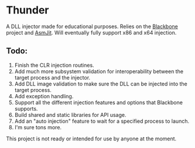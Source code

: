 # Thunder
A DLL injector made for educational purposes. Relies on the [Blackbone](https://github.com/DarthTon/Blackbone) project and [AsmJit](https://github.com/kobalicek/asmjit).
Will  eventually fully support x86 and x64 injection.

## Todo:
1. Finish the CLR injection routines.
2. Add much more subsystem validation for interoperability between the target process and the injector.
3. Add DLL image validation to make sure the DLL can be injected into the target process.
4. Add exception handling.
5. Support all the different injection features and options that Blackbone supports.
6. Build shared and static libraries for API usage.
7. Add an "auto injection" feature to wait for a specified process to launch.
8. I'm sure tons more.

This project is not ready or intended for use by anyone at the moment.
